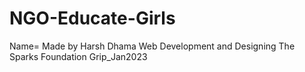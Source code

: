 # NGO-Educate-Girls
  Name= Made by Harsh Dhama
		Web Development and Designing
		The Sparks Foundation
		Grip_Jan2023
